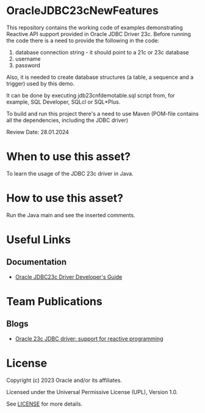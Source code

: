 # OracleJDBC23cNewFeatures

This repository contains the working code of examples demonstrating Reactive API support provided in Oracle JDBC Driver 23c. Before running the code there is a need to provide the following in the code:

1. database connection string - it should point to a 21c or 23c database
2. username
3. password

Also, it is needed to create database structures (a table, a sequence and a trigger) used by this demo.

It can be done by executing jdb23cnfdemotable.sql script from, for example, SQL Developer, SQLcl or SQL*Plus.

To build and run this project there's a need to use Maven (POM-file contains all the dependencies, including the JDBC driver)


Review Date: 28.01.2024

# When to use this asset?

To learn the usage of the JDBC 23c driver in Java.

# How to use this asset?

Run the Java main and see the inserted comments.

# Useful Links

## Documentation

- [Oracle JDBC23c Driver Developer's Guide](https://docs.oracle.com/en/database/oracle/oracle-database/23/jjdbc/index.html#Oracle%C2%AE-Database)

# Team Publications

## Blogs

- [Oracle 23c JDBC driver: support for reactive programming](https://blogs.oracle.com/coretec/post/oracle-23c-jdbc-driver-support-for-reactive-programming)


# License

Copyright (c) 2023 Oracle and/or its affiliates.

Licensed under the Universal Permissive License (UPL), Version 1.0.

See [LICENSE](https://github.com/oracle-devrel/technology-engineering/blob/main/LICENSE) for more details.
